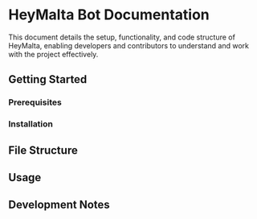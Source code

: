 # HeyMalta Bot Documentation

This document details the setup, functionality, and code structure of HeyMalta, enabling developers and contributors to understand and work with the project effectively.

## Getting Started

### Prerequisites

### Installation

## File Structure

## Usage

## Development Notes
